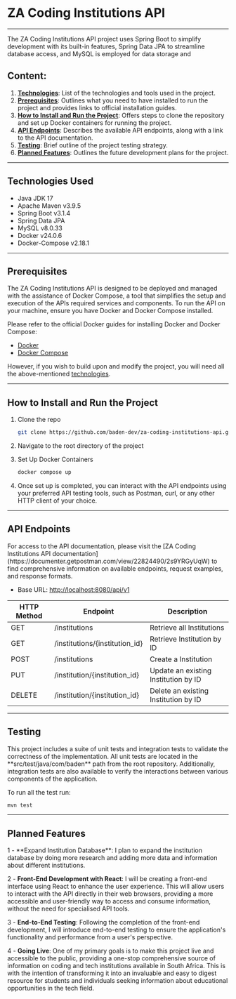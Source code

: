 <h1> ZA Coding Institutions API</h1>

***

The ZA Coding Institutions API project uses Spring Boot to simplify development with its built-in features,
Spring Data JPA to streamline database access, and MySQL is employed for data storage and

<h2>Content:</h2>

1. **[Technologies](#technologies-used)**: List of the technologies and tools used in the project.
2. **[Prerequisites](#prerequisites)**: Outlines what you need to have installed to run the project and provides links
   to official installation guides.
3. **[How to Install and Run the Project](#run-and-install)**: Offers steps to clone the repository and set up Docker
   containers for running the project.
4. **[API Endpoints](#api-endpoints)**: Describes the available API endpoints, along with a link to the API
   documentation.
5. **[Testing](#testing)**: Brief outline of the project testing strategy.
6. **[Planned Features](#planned-features)**: Outlines the future development plans for the project.

***
<h2 id="technologies-used">Technologies Used</h2>

- Java JDK 17
- Apache Maven v3.9.5
- Spring Boot v3.1.4
- Spring Data JPA
- MySQL v8.0.33
- Docker v24.0.6
- Docker-Compose v2.18.1

***
<h2 id="prerequisites">Prerequisites</h2>
The ZA Coding Institutions API is designed to be deployed and managed with the assistance of Docker Compose, a tool that
simplifies the setup and execution of the APIs required services and components.
To run the API on your machine, ensure you have Docker and Docker Compose installed.

Please refer to the official Docker guides for installing Docker and Docker Compose:

- [Docker](https://docs.docker.com/engine/install/)
- [Docker Compose](https://docs.docker.com/compose/install/)

However, if you wish to build upon and modify the project, you will need all the
above-mentioned [technologies](#technologies-used).

***
<h2 id="run-and-install">How to Install and Run the Project</h2>

1. Clone the repo
   ```sh
   git clone https://github.com/baden-dev/za-coding-institutions-api.git
   ```

2. Navigate to the root directory of the project
3. Set Up Docker Containers
   ```sh
   docker compose up
   ```
4. Once set up is completed, you can interact with the API endpoints using your preferred API testing tools, such as
   Postman, curl, or any other HTTP client of your choice.

***
<h2 id="api-endpoints">API Endpoints</h2>
For access to the API documentation, please visit
the [ZA Coding Institutions API documentation](https://documenter.getpostman.com/view/22824490/2s9YRGyUqW) to find
comprehensive information on available endpoints, request examples, and response formats.

- Base URL: [http://localhost:8080/api/v1](http://localhost:8080/api/v1)

| HTTP Method | Endpoint                       | Description                          |
|-------------|--------------------------------|--------------------------------------|
| GET         | /institutions                  | Retrieve all Institutions            |
| GET         | /institutions/{institution_id} | Retrieve Institution by ID           |
| POST        | /institutions                  | Create a Institution                 |
| PUT         | /institution/{institution_id}  | Update an existing Institution by ID |
| DELETE      | /institution/{institution_id}  | Delete an existing Institution by ID |

***
<h2 id="testing">Testing</h2>
This project includes a suite of unit tests and integration tests to validate the correctness of the implementation.
All unit tests are located in the **src/test/java/com/baden** path from the root repository.
Additionally, integration tests are also available to verify the interactions between various components of the
application.

To run all the test run:

   ```sh
   mvn test
   ```

***
<h2 id="planned-features">Planned Features</h2>
1 - **Expand Institution Database**: I plan to expand the institution database by doing more research and adding more
data and information about different institutions.

2 - **Front-End Development with React**: I will be creating a front-end interface using React to enhance the user
experience.
This will allow users to interact with the API directly in their web browsers, providing a more accessible and
user-friendly way to access and consume information, without the need for specialised API tools.

3 - **End-to-End Testing**: Following the completion of the front-end development, I will introduce end-to-end testing
to ensure the application's functionality and performance from a user's perspective.

4 - **Going Live**: One of my primary goals is to make this project live and accessible to the public, providing a
one-stop comprehensive source of information on coding and tech institutions available in South Africa.
This is with the intention of transforming it into an invaluable and easy to digest resource for students and
individuals seeking information about educational opportunities in the tech field.









